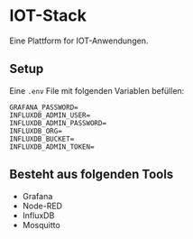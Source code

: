 # IOT-Stack
Eine Plattform for IOT-Anwendungen.

## Setup
Eine `.env` File mit folgenden Variablen befüllen:

```
GRAFANA_PASSWORD=
INFLUXDB_ADMIN_USER=
INFLUXDB_ADMIN_PASSWORD=
INFLUXDB_ORG=
INFLUXDB_BUCKET=
INFLUXDB_ADMIN_TOKEN=
```

## Besteht aus folgenden Tools

 * Grafana
 * Node-RED
 * InfluxDB
 * Mosquitto